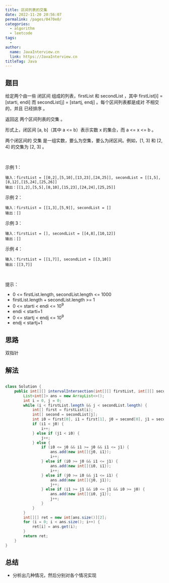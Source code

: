 ```yaml
---
title: 区间列表的交集
date: 2022-11-20 20:56:07
permalink: /pages/0470e0/
categories:
  - algorithm
  - leetcode
tags:
  - 
author: 
  name: JavaInterview.cn
  link: https://JavaInterview.cn
titleTag: Java
---
```


## 题目

给定两个由一些 闭区间 组成的列表，firstList 和 secondList ，其中 firstList[i] = [starti, endi] 而 secondList[j] = [startj, endj] 。每个区间列表都是成对 不相交 的，并且 已经排序 。

返回这 两个区间列表的交集 。

形式上，闭区间 [a, b]（其中 a <= b）表示实数 x 的集合，而 a <= x <= b 。

两个闭区间的 交集 是一组实数，要么为空集，要么为闭区间。例如，[1, 3] 和 [2, 4] 的交集为 [2, 3] 。

 

示例 1：


    输入：firstList = [[0,2],[5,10],[13,23],[24,25]], secondList = [[1,5],[8,12],[15,24],[25,26]]
    输出：[[1,2],[5,5],[8,10],[15,23],[24,24],[25,25]]
示例 2：

    输入：firstList = [[1,3],[5,9]], secondList = []
    输出：[]
示例 3：

    输入：firstList = [], secondList = [[4,8],[10,12]]
    输出：[]
示例 4：

    输入：firstList = [[1,7]], secondList = [[3,10]]
    输出：[[3,7]]
 

提示：

- 0 <= firstList.length, secondList.length <= 1000
- firstList.length + secondList.length >= 1
- 0 <= starti < endi <= 10<sup>9</sup>
- endi < starti+1
- 0 <= startj < endj <= 10<sup>9</sup>
- endj < startj+1


## 思路

双指针

## 解法
```java

class Solution {
    public int[][] intervalIntersection(int[][] firstList, int[][] secondList) {
        List<int[]> ans = new ArrayList<>();
        int i = 0, j = 0;
        while (i < firstList.length && j < secondList.length) {
            int[] first = firstList[i];
            int[] second = secondList[j];
            int i0 = first[0], i1 = first[1], j0 = second[0], j1 = second[1];
            if (i1 < j0) {
                i++;
            } else if (j1 < i0) {
                j++;
            } else {
                if (i0 <= j0 && i1 >= j0 && i1 <= j1) {
                    ans.add(new int[]{j0, i1});
                    i++;
                } else if (i0 >= j0 && i1 <= j1) {
                    ans.add(new int[]{i0, i1});
                    i++;
                } else if (j0 >= i0 && j1 <= i1) {
                    ans.add(new int[]{j0, j1});
                    j++;
                } else if (i1 >= j1 && i0 <= j1 && i0 >= j0) {
                    ans.add(new int[]{i0, j1});
                    j++;
                }
            }
        }
        int[][] ret = new int[ans.size()][2];
        for (i = 0; i < ans.size(); i++) {
            ret[i] = ans.get(i);
        }
        return ret;
    }
}
```

## 总结

- 分析出几种情况，然后分别对各个情况实现 
